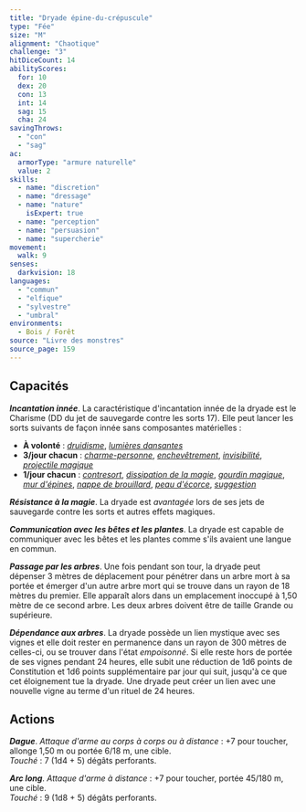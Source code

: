 ```yaml
---
title: "Dryade épine-du-crépuscule"
type: "Fée"
size: "M"
alignment: "Chaotique"
challenge: "3"
hitDiceCount: 14
abilityScores:
  for: 10
  dex: 20
  con: 13
  int: 14
  sag: 15
  cha: 24
savingThrows:
  - "con"
  - "sag"
ac:
  armorType: "armure naturelle"
  value: 2
skills:
  - name: "discretion"
  - name: "dressage"
  - name: "nature"
    isExpert: true
  - name: "perception"
  - name: "persuasion"
  - name: "supercherie"
movement:
  walk: 9
senses:
  darkvision: 18
languages:
  - "commun"
  - "elfique"
  - "sylvestre"
  - "umbral"
environments:
  - Bois / Forêt
source: "Livre des monstres"
source_page: 159
---
```

## Capacités
_**Incantation innée**_. La caractéristique d'incantation innée de la dryade est le Charisme (DD du jet de sauvegarde contre les sorts 17). Elle peut lancer les sorts suivants de façon innée sans composantes matérielles :
* **À volonté** : [_druidisme_](/grimoire/druidisme/), [_lumières dansantes_](/grimoire/lumieres-dansantes/)
* **3/jour chacun** : [_charme-personne_](/grimoire/charme-personne/), [_enchevêtrement_](/grimoire/enchevetrement/), [_invisibilité_](/grimoire/invisibilite/), [_projectile magique_](/grimoire/projectile-magique/)
* **1/jour chacun** : [_contresort_](/grimoire/contresort/), [_dissipation de la magie_](/grimoire/dissipation-de-la-magie/), [_gourdin magique_](/grimoire/gourdin-magique/), [_mur d'épines_](/grimoire/mur-d-epines/), [_nappe de brouillard_](/grimoire/nappe-de-brouillard/), [_peau d'écorce_](/grimoire/peau-d-ecorce/), [_suggestion_](/grimoire/suggestion/)

_**Résistance à la magie**_. La dryade est _avantagée_ lors de ses jets de sauvegarde contre les sorts et autres effets magiques.

_**Communication avec les bêtes et les plantes**_. La dryade est capable de communiquer avec les bêtes et les plantes comme s'ils avaient une langue en commun.

_**Passage par les arbres**_. Une fois pendant son tour, la dryade peut dépenser 3 mètres de déplacement pour pénétrer dans un arbre mort à sa portée et émerger d'un autre arbre mort qui se trouve dans un rayon de 18 mètres du premier. Elle apparaît alors dans un emplacement inoccupé à 1,50 mètre de ce second arbre. Les deux arbres doivent être de taille Grande ou supérieure.

_**Dépendance aux arbres**_. La dryade possède un lien mystique avec ses vignes et elle doit rester en permanence dans un rayon de 300 mètres de celles-ci, ou se trouver dans l'état _empoisonné_. Si elle reste hors de portée de ses vignes pendant 24 heures, elle subit une réduction de 1d6 points de Constitution et 1d6 points supplémentaire par jour qui suit, jusqu'à ce que cet éloignement tue la dryade. Une dryade peut créer un lien avec une nouvelle vigne au terme d'un rituel de 24 heures.

## Actions
_**Dague**_. _Attaque d'arme au corps à corps ou à distance_ : +7 pour toucher, allonge 1,50 m ou portée 6/18 m, une cible.  
_Touché_ : 7 (1d4 + 5) dégâts perforants.

_**Arc long**_. _Attaque d'arme à distance_ : +7 pour toucher, portée 45/180 m, une cible.  
_Touché_ : 9 (1d8 + 5) dégâts perforants.
